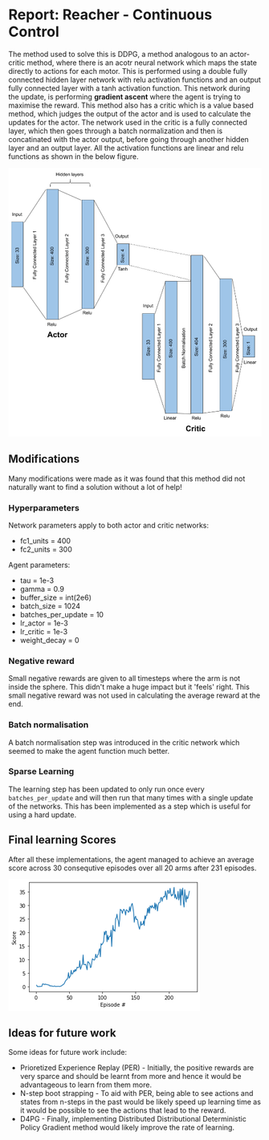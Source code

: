 # Report: Reacher - Continuous Control

The method used to solve this is DDPG, a method analogous to an actor-critic method, where there is an acotr neural network which maps the state directly to actions for each motor. This is performed using a double fully connected hidden layer network with relu activation functions and an output fully connected layer with a tanh activation function. This network during the update, is performing **gradient ascent** where the agent is trying to maximise the reward.
This method also has a critic which is a value based method, which judges the output of the actor and is used to calculate the updates for the actor. The network used in the critic is a fully connected layer, which then goes through a batch normalization and then is concatinated with the actor output, before going through another hidden layer and an output layer. All the activation functions are linear and relu functions as shown in the below figure.

![alt text](https://github.com/SamJCKnox/P2_Reacher_Submission/blob/master/ActorCriticDrawing.png)




## Modifications
Many modifications were made as it was found that this method did not naturally want to find a solution without a lot of help!

### Hyperparameters
Network parameters apply to both actor and critic networks:
* fc1_units = 400
* fc2_units = 300

Agent parameters:
* tau = 1e-3
* gamma = 0.9
* buffer_size = int(2e6)
* batch_size = 1024
* batches_per_update = 10
* lr_actor = 1e-3
* lr_critic = 1e-3
* weight_decay = 0


### Negative reward
Small negative rewards are given to all timesteps where the arm is not inside the sphere. This didn't make a huge impact but it 'feels' right. This small negative reward was not used in calculating the average reward at the end.

### Batch normalisation
A batch normalisation step was introduced in the critic network which seemed to make the agent function much better.

### Sparse Learning
The learning step has been updated to only run once every `batches_per_update` and will then run that many times with a single update of the networks. This has been implemented as a step which is useful for using a hard update.


## Final learning Scores
After all these implementations, the agent managed to achieve an average score across 30 consequtive episodes over all 20 arms after 231 episodes. 

![alt text](https://github.com/SamJCKnox/P2_Reacher_Submission/blob/master/ScoresDDPG.png)

## Ideas for future work
Some ideas for future work include:
* Prioretized Experience Replay (PER) - Initially, the positive rewards are very sparce and should be learnt from more and hence it would be advantageous to learn from them more.
* N-step boot strapping - To aid with PER, being able to see actions and states from n-steps in the past would be likely speed up learning time as it would be possible to see the actions that lead to the reward.
* D4PG - Finally, implementing Distributed Distributional Deterministic Policy Gradient method would likely improve the rate of learning.


